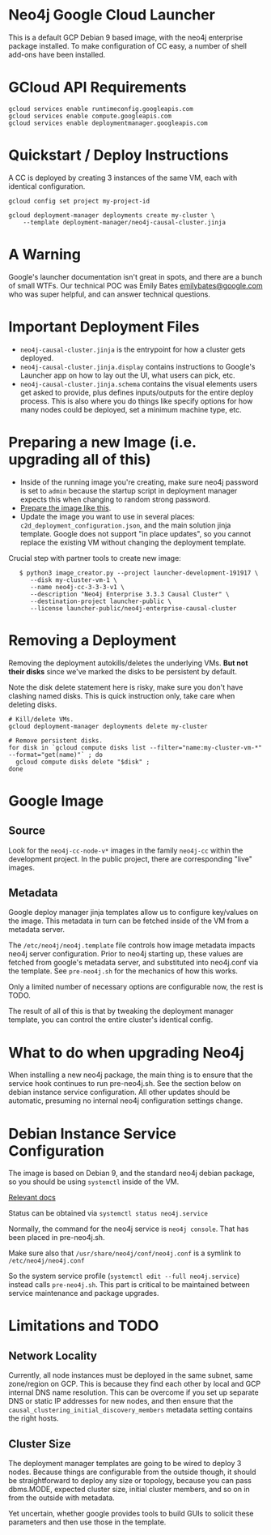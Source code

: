 # Neo4j Google Cloud Launcher

This is a default GCP Debian 9 based image, with the neo4j enterprise
package installed.  To make configuration of CC easy, a number of shell
add-ons have been installed.

# GCloud API Requirements

```
gcloud services enable runtimeconfig.googleapis.com
gcloud services enable compute.googleapis.com
gcloud services enable deploymentmanager.googleapis.com
```

# Quickstart / Deploy Instructions

A CC is deployed by creating 3 instances of the same VM, each with identical
configuration. 

```
gcloud config set project my-project-id

gcloud deployment-manager deployments create my-cluster \
    --template deployment-manager/neo4j-causal-cluster.jinja
```

# A Warning

Google's launcher documentation isn't great in spots, and there are a bunch of small
WTFs.  Our technical POC was Emily Bates <emilybates@google.com> who was super helpful,
and can answer technical questions.

# Important Deployment Files

- `neo4j-causal-cluster.jinja` is the entrypoint for how a cluster gets deployed.
- `neo4j-causal-cluster.jinja.display` contains instructions to Google's Launcher app on how to lay out the UI, what users can pick, etc.
- `neo4j-causal-cluster.jinja.schema` contains the visual elements users get asked to provide, plus defines inputs/outputs for the entire deploy process.  This is also where you do things like specify options for how many nodes could be deployed, set a minimum machine type, etc.

# Preparing a new Image (i.e. upgrading all of this)

- Inside of the running image you're creating, make sure neo4j password is set to `admin`
because the startup script in deployment manager expects this when changing to random
strong password.
- [Prepare the image like this](https://cloud.google.com/launcher/docs/partners/technical-components#create_the_base_solution_vm).
- Update the image you want to use in several places: `c2d_deployment_configuration.json`, 
and the main solution jinja template.   Google does not support "in place updates", so you
cannot replace the existing VM without changing the deployment template.

Crucial step with partner tools to create new image:

```
   $ python3 image_creator.py --project launcher-development-191917 \
      --disk my-cluster-vm-1 \
      --name neo4j-cc-3-3-3-v1 \
      --description "Neo4j Enterprise 3.3.3 Causal Cluster" \
      --destination-project launcher-public \
      --license launcher-public/neo4j-enterprise-causal-cluster
```

# Removing a Deployment

Removing the deployment autokills/deletes the underlying VMs.
**But not their disks** since we've marked the disks to be persistent
by default.

Note the disk delete statement here is risky, make sure you don't have
clashing named disks.  This is quick instruction only, take care when
deleting disks.

```
# Kill/delete VMs.
gcloud deployment-manager deployments delete my-cluster

# Remove persistent disks.
for disk in `gcloud compute disks list --filter="name:my-cluster-vm-*" --format="get(name)"` ; do 
  gcloud compute disks delete "$disk" ; 
done
```

# Google Image

## Source

Look for the `neo4j-cc-node-v*` images in the family `neo4j-cc` within
the development project.  In the public project, there are corresponding "live"
images.

## Metadata

Google deploy manager jinja templates allow us to configure key/values on the image.  This metadata in turn can be fetched inside of the VM from a metadata server.

The `/etc/neo4j/neo4j.template` file controls how image metadata impacts neo4j server configuration.  Prior to neo4j starting up, these values are fetched from google's metadata server, and substituted into neo4j.conf via the template.   See `pre-neo4j.sh` for the mechanics of how this works.

Only a limited number of necessary options are configurable now, the rest
is TODO.

The result of all of this is that by tweaking the deployment manager
template, you can control the entire cluster's identical config.

# What to do when upgrading Neo4j

When installing a new neo4j package, the main thing is to ensure that the service hook continues to run pre-neo4j.sh.  See the section below on 
debian instance service configuration.  All other updates should be automatic, presuming no internal neo4j configuration settings change.

# Debian Instance Service Configuration

The image is based on Debian 9, and the standard neo4j debian package, so you should be using `systemctl` inside of the VM.

[Relevant docs](https://www.digitalocean.com/community/tutorials/how-to-use-systemctl-to-manage-systemd-services-and-units)

Status can be obtained via `systemctl status neo4j.service`

Normally, the command for the neo4j service is `neo4j console`.  That has been placed in pre-neo4j.sh.

Make sure also that `/usr/share/neo4j/conf/neo4j.conf` is a symlink to `/etc/neo4j/neo4j.conf`

So the system service profile (`systemctl edit --full neo4j.service`) instead calls `pre-neo4j.sh`.   This part is critical to be maintained between service maintenance and package upgrades.

# Limitations and TODO

## Network Locality

Currently, all node instances must be deployed in the same subnet, same zone/region on GCP.
This is because they find each other by local and GCP internal DNS name resolution. This can
be overcome if you set up separate DNS or static IP addresses for new nodes, and then ensure
that the `causal_clustering_initial_discovery_members` metadata setting contains the right hosts.

## Cluster Size

The deployment manager templates are going to be wired to deploy 3 nodes.  Because things are 
configurable from the outside though, it should be straightforward to deploy any size or topology,
because you can pass dbms.MODE, expected cluster size, initial cluster members, and so on in from
the outside with metadata.

Yet uncertain, whether google provides tools to build GUIs to solicit these parameters and then
use those in the template.